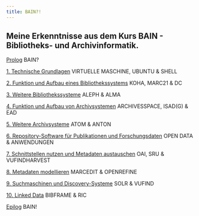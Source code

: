 ```yaml
---
title: BAIN?!
---
```


## Meine Erkenntnisse aus dem Kurs **BAIN - Bibliotheks- und Archivinformatik**.

<a href="https://kkbuhler.github.io/BAIN/2020/09/10/prolog.html">Prolog</a> BAIN?

<a href="https://kkbuhler.github.io/BAIN/2020/09/10/tag1.html">1. Technische Grundlagen</a> VIRTUELLE MASCHINE, UBUNTU & SHELL

<a href="https://kkbuhler.github.io/BAIN/2020/09/25/tag2.html">2. Funktion und Aufbau eines Bibliothekssystems</a> KOHA, MARC21 & DC 

<a href="https://kkbuhler.github.io/BAIN/2020/10/02/tag3.html">3. Weitere Bibliothekssysteme</a> ALEPH & ALMA

<a href="https://kkbuhler.github.io/BAIN/2020/10/09/tag4.html">4. Funktion und Aufbau von Archivsystemen</a> ARCHIVESSPACE, ISAD(G) & EAD

<a href="https://kkbuhler.github.io/BAIN/2020/10/16/tag5.html">5. Weitere Archivsysteme</a> ATOM & ANTON

<a href="https://kkbuhler.github.io/BAIN/2020/10/30/tag6.html">6. Repository-Software für Publikationen und Forschungsdaten</a> OPEN DATA & ANWENDUNGEN

<a href="https://kkbuhler.github.io/BAIN/2020/11/20/tag7.html">7. Schnittstellen nutzen und Metadaten austauschen</a> OAI, SRU & VUFINDHARVEST 

<a href="https://kkbuhler.github.io/BAIN/2020/11/27/tag8.html">8. Metadaten modellieren</a> MARCEDIT & OPENREFINE

<a href="https://kkbuhler.github.io/BAIN/2020/12/11/tag9.html">9. Suchmaschinen und Discovery-Systeme</a> SOLR & VUFIND

<a href="https://kkbuhler.github.io/BAIN/2020/12/18/tag10.html">10. Linked Data</a> BIBFRAME & RIC

<a href="https://kkbuhler.github.io/BAIN/2020/12/19/epilog.html">Epilog</a> BAIN!
